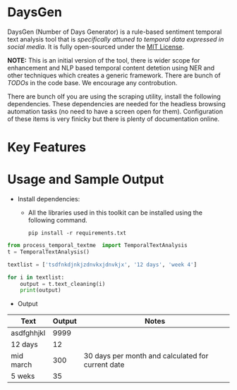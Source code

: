 # DaysGen

DaysGen (Number of Days Generator) is a rule-based sentiment temporal text analysis tool that is *specifically attuned to temporal data expressed in social media*. It is fully open-sourced under the [MIT License](https://opensource.org/licenses/MIT). 

**NOTE:** This is an initial version of the tool, there is wider scope for enhancement and NLP based temporal content detetion using NER and other techniques which creates a generic framework. There are bunch of *TODOs* in the code base. We encourage any controbution.

There are bunch oIf you are using the scraping utility, install the following dependencies. These dependencies are needed for the headless browsing automation tasks (no need to have a screen open for them). Configuration of these items is very finicky but there is plenty of documentation online.

# Key Features


# Usage and Sample Output

- Install dependencies:
    - All the libraries used in this toolkit can be installed using the following command. 

        ```
        pip install -r requirements.txt
        ```


```python
from process_temporal_textme  import TemporalTextAnalysis
t = TemporalTextAnalysis()

textlist = ['tsdfnkdjnkjzdnvkxjdnvkjx', '12 days', 'week 4']

for i in textlist:
    output = t.text_cleaning(i)
    print(output)
```

- Output

| Text |Output| Notes|
|------|---|---------|
|asdfghhjkl|9999||
|12 days |12||
|mid march|	300 | 30 days per month and calculated for current date|
|5 weks|	35 | |




